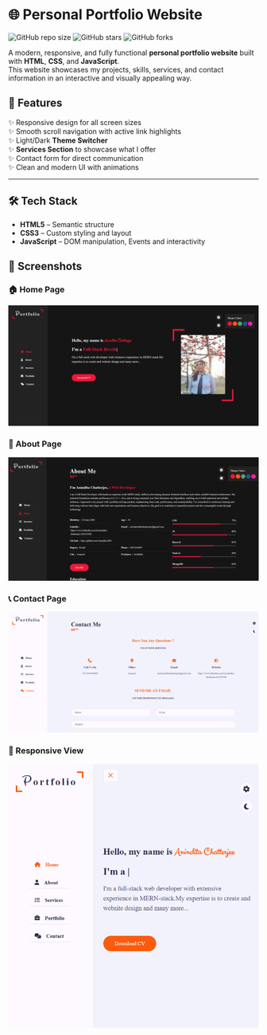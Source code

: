 # 🌐 Personal Portfolio Website

![GitHub repo size](https://img.shields.io/github/repo-size/Anindita1606/portfolio-website)
![GitHub stars](https://img.shields.io/github/stars/Anindita1606/portfolio-website?style=social)
![GitHub forks](https://img.shields.io/github/forks/Anindita1606/portfolio-website?style=social)

A modern, responsive, and fully functional **personal portfolio website** built with **HTML**, **CSS**, and **JavaScript**.  
This website showcases my projects, skills, services, and contact information in an interactive and visually appealing way.  

## 🎨 Features

✨ Responsive design for all screen sizes  
✨ Smooth scroll navigation with active link highlights  
✨ Light/Dark **Theme Switcher**  
✨ **Services Section** to showcase what I offer  
✨ Contact form for direct communication  
✨ Clean and modern UI with animations  

---

## 🛠️ Tech Stack

- **HTML5** – Semantic structure
- **CSS3** – Custom styling and layout
- **JavaScript** – DOM manipulation, Events and interactivity

## 📸 Screenshots

### 🏠 Home Page
![Home Page](screenshots/homepage.png)

### 👤 About Page
![About Page](screenshots/about.png)

### 📞 Contact Page
![Contact Page](screenshots/contact.png)

### 📱 Responsive View
![Responsive](screenshots/responsive.png)





